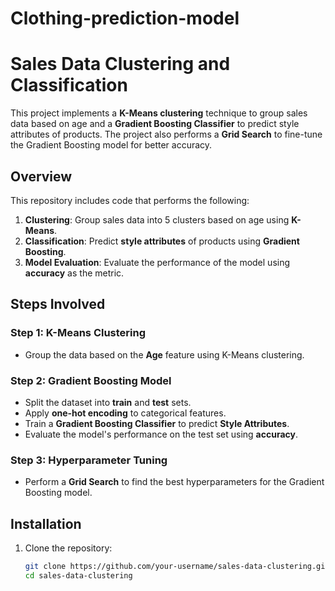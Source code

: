 # Clothing-prediction-model
# Sales Data Clustering and Classification

This project implements a **K-Means clustering** technique to group sales data based on age and a **Gradient Boosting Classifier** to predict style attributes of products. The project also performs a **Grid Search** to fine-tune the Gradient Boosting model for better accuracy.

## Overview

This repository includes code that performs the following:

1. **Clustering**: Group sales data into 5 clusters based on age using **K-Means**.
2. **Classification**: Predict **style attributes** of products using **Gradient Boosting**.
3. **Model Evaluation**: Evaluate the performance of the model using **accuracy** as the metric.

## Steps Involved

### Step 1: K-Means Clustering
- Group the data based on the **Age** feature using K-Means clustering.

### Step 2: Gradient Boosting Model
- Split the dataset into **train** and **test** sets.
- Apply **one-hot encoding** to categorical features.
- Train a **Gradient Boosting Classifier** to predict **Style Attributes**.
- Evaluate the model's performance on the test set using **accuracy**.

### Step 3: Hyperparameter Tuning
- Perform a **Grid Search** to find the best hyperparameters for the Gradient Boosting model.

## Installation

1. Clone the repository:
   ```bash
   git clone https://github.com/your-username/sales-data-clustering.git
   cd sales-data-clustering

